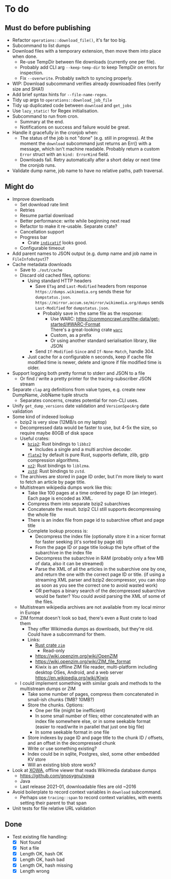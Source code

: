 # To do

## Must do before publishing

* Refactor `operations::download_file()`, it's far too big.
* Subcommand to list dumps
* Download files with a temporary extension, then move them into place when done.
    * Re-use TempDir between file downloads (currently one per file).
    * Probably add CLI arg `--keep-temp-dir` to keep TempDir on errors for inspection.
    * Fix `--overwrite`. Probably switch to syncing properly.
* WIP: Download subcommand verifies already downloaded files (verify size and SHA1)
* Add brief syntax hints for `--file-name-regex`.
* Tidy up args to `operations::download_job_file`
* Tidy up duplicated code between `download` and `get_jobs`
* Use `lazy_static!` for Regex initialisation.
* Subcommand to run from cron.
    * Summary at the end.
    * Notifications on success and failure would be great.
* Handle it gracefully in the cronjob when:
    *  The status of the job is not "done" (e.g. still in
       progress). At the moment the `download` subcommand just returns
       an Err() with a message, which isn't machine readable. Probably
       return a custom `Error` struct with an `kind: ErrorKind` field.
    *  Downloads fail. Retry automatically after a short delay or next
       time the cronjob runs.
* Validate dump name, job name to have no relative paths, path traversal.

## Might do

* Improve downloads
    * Set download rate limit
    * Retries
    * Resume partial download
    * Better performance: write while beginning next read
    * Refactor to make it re-usable. Separate crate?
    * Cancellation support
    * Progress bar
        * Crate [`indicatif`](https://crates.io/crates/indicatif) looks good.
    * Configurable timeout
* Add parent names to JSON output (e.g. dump name and job name in `FileInfoOutput`)?
* Cache metadata downloads
    * Save to `./out/cache`
    * Discard old cached files, options:
        * Using standard HTTP headers
            * Save `ETag` and `Last-Modified` headers from response  
              `https://dumps.wikimedia.org` sends these for `dumpstatus.json`.  
              `https://mirror.accum.se/mirror/wikimedia.org/dumps` sends `Last-Modified`
              for `dumpstatus.json`.
                * Probably save in the same file as the response:
                    * Use WARC: https://commoncrawl.org/the-data/get-started/#WARC-Format  
                      There's a great-looking crate [`warc`](https://crates.io/crates/warc)
                    * Custom, as a prefix
                    * Or using another standard serialisation library, like JSON
            * Send `If-Modified-Since` and `If-None-Match`, handle 304.
        * Just cache for a configurable n seconds, keep if cache file
          modified time is newer, delete and ignore if file modified
          time is older.
* Support logging both pretty format to stderr and JSON to a file
    * Or find / write a pretty printer for the tracing-subscriber JSON stream
* Separate `clap` arg definitions from value types, e.g. create new DumpName, JobName tuple structs
    * Separates concerns, creates potential for non-CLI uses.
* Unify `get_dump_versions` date validation and `VersionSpecArg` date validation
* Some kind of indexed lookup
    * bzip2 is very slow (12MB/s on my laptop)
    * Decompressed data would be faster to use, but 4-5x the size, so
      require maybe 80GB of disk space
    * Useful crates:
        * [`bzip2`](https://crates.io/crates/bzip2): Rust bindings to `libbz2`
            * Includes a single and a multi archive decoder.
        * [`flate2`](https://crates.io/crates/flate2) by default is pure Rust,
          supports deflate, zlib, gzip compression algorithms.
        * [`xz2`](https://crates.io/crates/xz2): Rust bindings to `liblzma`.
        * [`zstd`](https://crates.io/crates/zstd): Rust bindings to `zstd`.
    * The archives are stored in page ID order, but I'm more likely to want
      to fetch an article by page title.
    * Multistream wikipedia dumps work like this:
        * Take like 100 pages at a time ordered by page ID (an integer).
          Each page is encoded as XML.
        * Compress them into separate bzip2 subarchives
        * Concatenate the result.
          bzip2 CLI still supports decompressing the whole file
        * There is an index file from page id to subarchive offset and page title
        * Complete lookup process is:
            * Decompress the index file
              (optionally store it in a nicer format for faster seeking (it's sorted by page id))
            * From the page ID or page title lookup the byte offset of
              the subarchive in the index file
            * Decompress the subarchive in RAM (probably only a few MB
              of data, also it can be streamed)
            * Parse the XML of all the articles in the subarchive one
              by one, and return the one with the correct page ID or title.
              (if using a streaming XML parser and bzip2 decompressor,
              you can stop as soon as you see the correct one to avoid wasted work)
            * OR perhaps a binary search of the decompressed subarchive would be faster?
              You could avoid parsing the XML of some of the files.
    * Multistream wikipedia archives are not available from my local
      mirror in Europe
    * ZIM format doesn't look so bad, there's even a Rust crate to load them
        * They offer Wikimedia dumps as downloads, but they're old.
          Could have a subcommand for them.
        * Links:
            * [Rust crate `zim`](https://crates.io/crates/zim)
                * Read-only
            * <https://wiki.openzim.org/wiki/OpenZIM>
            * <https://wiki.openzim.org/wiki/ZIM_file_format>
            * Kiwix is an offline ZIM file reader, multi-platform including desktop OSes,
              Android, and a web server  
              <https://en.wikipedia.org/wiki/Kiwix>
    * I could implement something with similar goals and methods to the multistream dumps or ZIM
        * Take some number of pages, compress them concatenated in
          small-ish chunks (1MB? 10MB?)
        * Store the chunks. Options:
            *  One per file (might be inefficient)
            *  In some small number of files; either concatenated with
               an index file somewhere else, or in some seekable
               format  
               (easier to read/write in parallel that just one big file)
            *  In some seekable format in one file
        * Store indexes by page ID and page title to the chunk ID / offsets,
          and an offset in the decompressed chunk
        * Write or use something existing?
        * Index could be in sqlite, Postgres, sled, some other embedded KV store
        * Will an existing blob store work?
* Look at [XOWA](http://xowa.org/), offline viewer that reads Wikimedia database dumps
    * https://github.com/gnosygnu/xowa
    * Java
    * Last release 2021-01, downloadable files are old ~2016
* Avoid boilerplate to record context variables in `download` subcommand.
    * Perhaps use `tracing::span` to record context variables, with
      events setting their parent to that span
* Unit tests for file relative URL validation

## Done

* Test existing file handling:
    * [x] Not found
    * [x] Not a file
    * [x] Length OK, hash OK
    * [x] Length OK, hash bad
    * [x] Length OK, hash missing
    * [x] Length wrong
